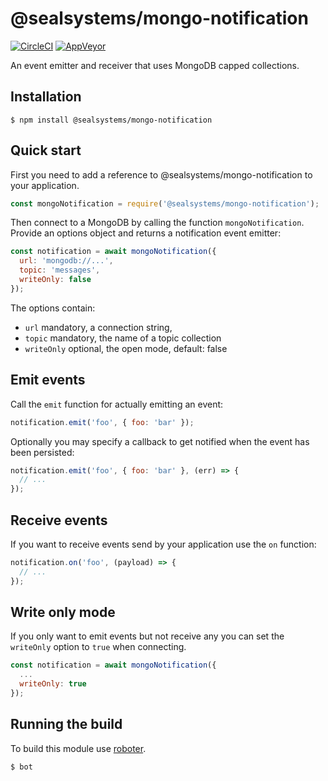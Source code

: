# @sealsystems/mongo-notification

[![CircleCI](https://circleci.com/gh/sealsystems/seal-mongo-notification.svg?style=svg)](https://circleci.com/gh/sealsystems/seal-mongo-notification)
[![AppVeyor](https://ci.appveyor.com/api/projects/status/y05s6mdfll6thx0f?svg=true)](https://ci.appveyor.com/project/Plossys/seal-mongo-notification)

An event emitter and receiver that uses MongoDB capped collections.

## Installation

```shell
$ npm install @sealsystems/mongo-notification
```

## Quick start

First you need to add a reference to @sealsystems/mongo-notification to your application.

```javascript
const mongoNotification = require('@sealsystems/mongo-notification');
```

Then connect to a MongoDB by calling the function `mongoNotification`. Provide an options object and returns a notification event emitter:

```javascript
const notification = await mongoNotification({
  url: 'mongodb://...',
  topic: 'messages',
  writeOnly: false
});
```

The options contain:
- `url` mandatory, a connection string,
- `topic` mandatory, the name of a topic collection
- `writeOnly` optional, the open mode, default: false

## Emit events

Call the `emit` function for actually emitting an event:

```javascript
notification.emit('foo', { foo: 'bar' });
```

Optionally you may specify a callback to get notified when the event has been persisted:

```javascript
notification.emit('foo', { foo: 'bar' }, (err) => {
  // ...
});
```

## Receive events

If you want to receive events send by your application use the `on` function:

```javascript
notification.on('foo', (payload) => {
  // ...
});
```

## Write only mode

If you only want to emit events but not receive any you can set the `writeOnly` option to `true` when connecting.

```javascript
const notification = await mongoNotification({
  ...
  writeOnly: true
});
```

## Running the build

To build this module use [roboter](https://www.npmjs.com/package/roboter).

```shell
$ bot
```

